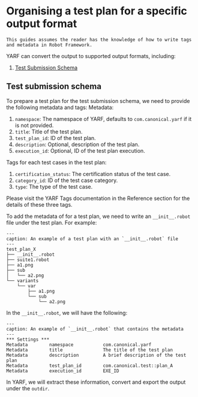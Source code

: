 # Organising a test plan for a specific output format

```{note}
This guides assumes the reader has the knowledge of how to write tags and metadata in Robot Framework.
```

YARF can convert the output to supported output formats, including:

1. [Test Submission Schema](https://github.com/canonical/test-submission-schema)

## Test submission schema

To prepare a test plan for the test submission schema, we need to provide the following metadata and tags:
Metadata:

1. `namespace`: The namespace of YARF, defaults to `com.canonical.yarf` if it is not provided.
1. `title`: Title of the test plan.
1. `test_plan_id`: ID of the test plan.
1. `description`: Optional, description of the test plan.
1. `execution_id`: Optional, ID of the test plan execution.

Tags for each test cases in the test plan:

1. `certification_status`: The certification status of the test case.
1. `category_id`: ID of the test case category.
1. `type`: The type of the test case.

Please visit the YARF Tags documentation in the Reference section for the details of these three tags.

To add the metadata of for a test plan, we need to write an `__init__.robot` file under the test plan. For example:

```{code-block} bash
---
caption: An example of a test plan with an `__init__.robot` file
---
test_plan_X
├── __init__.robot
├── suite1.robot
├── a1.png
├── sub
│   └── a2.png
└── variants
    └── var
        ├── a1.png
        └── sub
            └── a2.png
```

In the `__init__.robot`, we will have the following:

```{code-block} text
---
caption: An example of `__init__.robot` that contains the metadata
---
*** Settings ***
Metadata        namespace           com.canonical.yarf
Metadata        title               The title of the test plan
Metadata        description         A brief description of the test plan
Metadata        test_plan_id        com.canonical.test::plan_A
Metadata        execution_id        EXE_ID
```

In YARF, we will extract these information, convert and export the output under the `outdir`.
